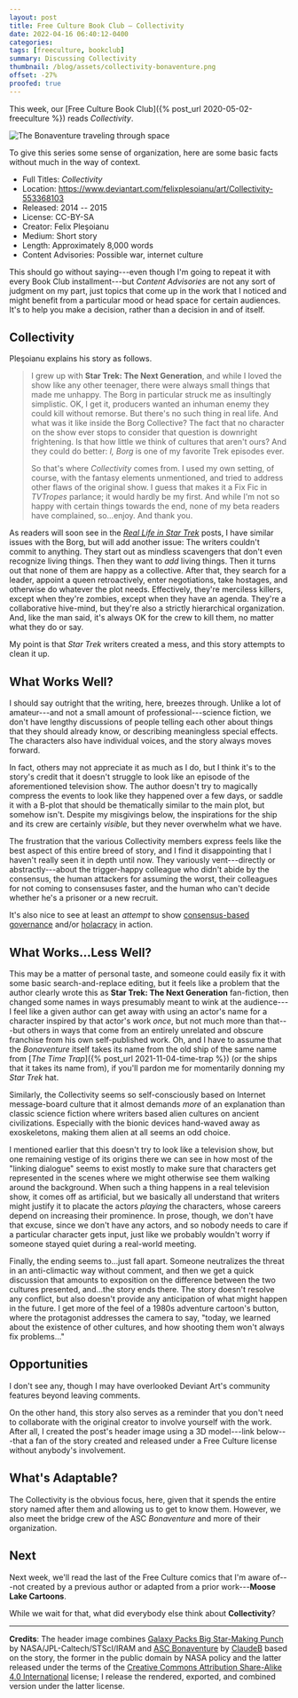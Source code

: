 ```yaml
---
layout: post
title: Free Culture Book Club — Collectivity
date: 2022-04-16 06:40:12-0400
categories:
tags: [freeculture, bookclub]
summary: Discussing Collectivity
thumbnail: /blog/assets/collectivity-bonaventure.png
offset: -27%
proofed: true
---
```


This week, our [Free Culture Book Club]({% post_url 2020-05-02-freeculture %}) reads *Collectivity*.

![The Bonaventure traveling through space](/blog/assets/collectivity-bonaventure.png "These are NOT the voyages of those other folks...")

To give this series some sense of organization, here are some basic facts without much in the way of context.

 * Full Titles:  *Collectivity*
 * Location:  <https://www.deviantart.com/felixplesoianu/art/Collectivity-553368103>
 * Released:  2014 -- 2015
 * License:  CC-BY-SA
 * Creator:  Felix Pleşoianu
 * Medium:  Short story
 * Length:  Approximately 8,000 words
 * Content Advisories:  Possible war, internet culture

This should go without saying---even though I'm going to repeat it with every Book Club installment---but *Content Advisories* are not any sort of judgment on my part, just topics that come up in the work that I noticed and might benefit from a particular mood or head space for certain audiences.  It's to help you make a decision, rather than a decision in and of itself.

## Collectivity

Pleşoianu explains his story as follows.

 > I grew up with **Star Trek:  The Next Generation**, and while I loved the show like any other teenager, there were always small things that made me unhappy.  The Borg in particular struck me as insultingly simplistic.  OK, I get it, producers wanted an inhuman enemy they could kill without remorse.  But there's no such thing in real life.  And what was it like inside the Borg Collective?  The fact that no character on the show ever stops to consider that question is downright frightening.  Is that how little we think of cultures that aren't ours?  And they could do better:  *I, Borg* is one of my favorite Trek episodes ever.
 >
 > So that's where *Collectivity* comes from.  I used my own setting, of course, with the fantasy elements unmentioned, and tried to address other flaws of the original show.  I guess that makes it a Fix Fic in *TVTropes* parlance; it would hardly be my first.  And while I'm not so happy with certain things towards the end, none of my beta readers have complained, so...enjoy. And thank you.

As readers will soon see in the [*Real Life in Star Trek*](/blog/tag/startrek) posts, I have similar issues with the Borg, but will add another issue:  The writers couldn't commit to anything.  They start out as mindless scavengers that don't even recognize living things.  Then they want to *add* living things.  Then it turns out that none of them are happy as a collective.  After that, they search for a leader, appoint a queen retroactively, enter negotiations, take hostages, and otherwise do whatever the plot needs.  Effectively, they're merciless killers, except when they're zombies, except when they have an agenda.  They're a collaborative hive-mind, but they're also a strictly hierarchical organization.  And, like the man said, it's always OK for the crew to kill them, no matter what they do or say.

My point is that *Star Trek* writers created a mess, and this story attempts to clean it up.

## What Works Well?

I should say outright that the writing, here, breezes through.  Unlike a lot of amateur---and not a small amount of professional---science fiction, we don't have lengthy discussions of people telling each other about things that they should already know, or describing meaningless special effects.  The characters also have individual voices, and the story always moves forward.

In fact, others may not appreciate it as much as I do, but I think it's to the story's credit that it doesn't struggle to look like an episode of the aforementioned television show.  The author doesn't try to magically compress the events to look like they happened over a few days, or saddle it with a B-plot that should be thematically similar to the main plot, but somehow isn't.  Despite my misgivings below, the inspirations for the ship and its crew are certainly *visible*, but they never overwhelm what we have.

The frustration that the various Collectivity members express feels like the best aspect of this entire breed of story, and I find it disappointing that I haven't really seen it in depth until now.  They variously vent---directly or abstractly---about the trigger-happy colleague who didn't abide by the consensus, the human attackers for assuming the worst, their colleagues for not coming to consensuses faster, and the human who can't decide whether he's a prisoner or a new recruit.

It's also nice to see at least an *attempt* to show [consensus-based governance](https://en.wikipedia.org/wiki/Consensus_decision-making) and/or [holacracy](https://en.wikipedia.org/wiki/Holacracy) in action.

## What Works...Less Well?

This may be a matter of personal taste, and someone could easily fix it with some basic search-and-replace editing, but it feels like a problem that the author clearly wrote this as **Star Trek:  The Next Generation** fan-fiction, then changed some names in ways presumably meant to wink at the audience---I feel like a given author can get away with using an actor's name for a character inspired by that actor's work *once*, but not much more than that---but others in ways that come from an entirely unrelated and obscure franchise from his own self-published work.  Oh, and I have to assume that the *Bonaventure* itself takes its name from the old ship of the same name from [*The Time Trap*]({% post_url 2021-11-04-time-trap %}) (or the ships that it takes its name from), if you'll pardon me for momentarily donning my *Star Trek* hat.

Similarly, the Collectivity seems so self-consciously based on Internet message-board culture that it almost demands *more* of an explanation than classic science fiction where writers based alien cultures on ancient civilizations.  Especially with the bionic devices hand-waved away as exoskeletons, making them alien at all seems an odd choice.

I mentioned earlier that this doesn't try to look like a television show, but one remaining vestige of its origins there we can see in how most of the "linking dialogue" seems to exist mostly to make sure that characters get represented in the scenes where we might otherwise see them walking around the background.  When such a thing happens in a real television show, it comes off as artificial, but we basically all understand that writers might justify it to placate the actors *playing* the characters, whose careers depend on increasing their prominence.  In prose, though, we don't have that excuse, since we don't have any actors, and so nobody needs to care if a particular character gets input, just like we probably wouldn't worry if someone stayed quiet during a real-world meeting.

Finally, the ending seems to...just fall apart.  Someone neutralizes the threat in an anti-climactic way without comment, and then we get a quick discussion that amounts to exposition on the difference between the two cultures presented, and...the story ends there.  The story doesn't resolve any conflict, but also doesn't provide any anticipation of what might happen in the future.  I get more of the feel of a 1980s adventure cartoon's button, where the protagonist addresses the camera to say, "today, we learned about the existence of other cultures, and how shooting them won't always fix problems..."

## Opportunities

I don't see any, though I may have overlooked Deviant Art's community features beyond leaving comments.

On the other hand, this story also serves as a reminder that you don't need to collaborate with the original creator to involve yourself with the work.  After all, I created the post's header image using a 3D model---link below---that a fan of the story created and released under a Free Culture license without anybody's involvement.

## What's Adaptable?

The Collectivity is the obvious focus, here, given that it spends the entire story named after them and allowing us to get to know them.  However, we also meet the bridge crew of the ASC *Bonaventure* and more of their organization.

## Next

Next week, we'll read the last of the Free Culture comics that I'm aware of---not created by a previous author or adapted from a prior work---**Moose Lake Cartoons**.

While we wait for that, what did everybody else think about **Collectivity**?

* * *

**Credits**:  The header image combines [Galaxy Packs Big Star-Making Punch](https://images.nasa.gov/details-PIA17005) by NASA/JPL-Caltech/STScI/IRAM and [ASC Bonaventure](https://opengameart.org/content/asc-bonaventure) by [ClaudeB](https://opengameart.org/users/claudeb) based on the story, the former in the public domain by NASA policy and the latter released under the terms of the [Creative Commons Attribution Share-Alike 4.0 International](https://creativecommons.org/licenses/by-sa/4.0/) license; I release the rendered, exported, and combined version under the latter license.
